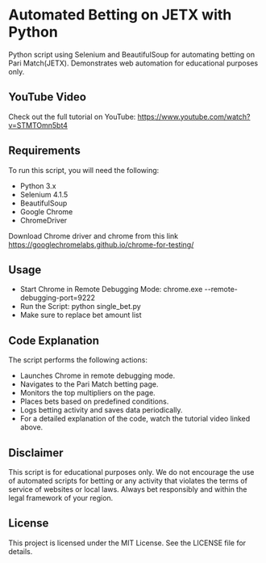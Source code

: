 # Automated Betting on JETX with Python
Python script using Selenium and BeautifulSoup for automating betting on Pari Match(JETX). Demonstrates web automation for educational purposes only.



## YouTube Video

Check out the full tutorial on YouTube: https://www.youtube.com/watch?v=STMTOmn5bt4

## Requirements

To run this script, you will need the following:

- Python 3.x
- Selenium 4.1.5
- BeautifulSoup
- Google Chrome 
- ChromeDriver

Download Chrome driver and chrome from this link https://googlechromelabs.github.io/chrome-for-testing/

## Usage

- Start Chrome in Remote Debugging Mode: chrome.exe --remote-debugging-port=9222
- Run the Script: python single_bet.py
- Make sure to replace bet amount list 

## Code Explanation

The script performs the following actions:

- Launches Chrome in remote debugging mode.
- Navigates to the Pari Match betting page.
- Monitors the top multipliers on the page.
- Places bets based on predefined conditions.
- Logs betting activity and saves data periodically.
- For a detailed explanation of the code, watch the tutorial video linked above.

## Disclaimer
This script is for educational purposes only. We do not encourage the use of automated scripts for betting or any activity that violates the terms of service of websites or local laws. Always bet responsibly and within the legal framework of your region.

## License
This project is licensed under the MIT License. See the LICENSE file for details.
